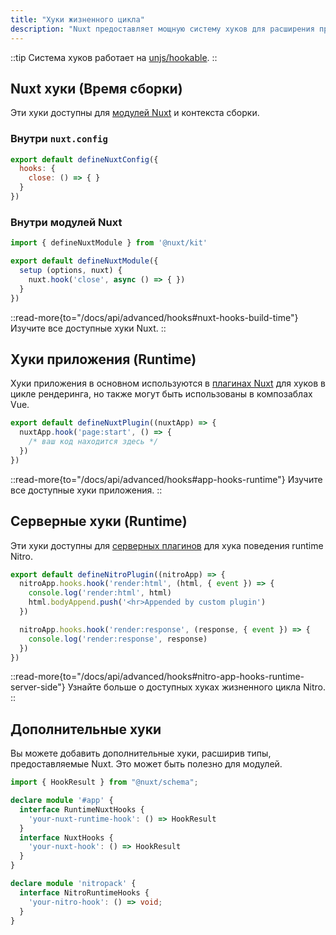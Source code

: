 ```yaml
---
title: "Хуки жизненного цикла"
description: "Nuxt предоставляет мощную систему хуков для расширения практически всех аспектов, использующих хуки."
---
```


::tip
Система хуков работает на [unjs/hookable](https://github.com/unjs/hookable).
::

## Nuxt хуки (Время сборки)

Эти хуки доступны для [модулей Nuxt](/docs/guide/going-further/modules) и контекста сборки.

### Внутри `nuxt.config`

```js [nuxt.config]
export default defineNuxtConfig({
  hooks: {
    close: () => { }
  }
})
```

### Внутри модулей Nuxt

```js
import { defineNuxtModule } from '@nuxt/kit'

export default defineNuxtModule({
  setup (options, nuxt) {
    nuxt.hook('close', async () => { })
  }
})
```

::read-more{to="/docs/api/advanced/hooks#nuxt-hooks-build-time"}
Изучите все доступные хуки Nuxt.
::

## Хуки приложения (Runtime)

Хуки приложения в основном используются в [плагинах Nuxt](/docs/guide/directory-structure/plugins) для хуков в цикле рендеринга, но также могут быть использованы в композаблах Vue.

```js [plugins/test.ts]
export default defineNuxtPlugin((nuxtApp) => {
  nuxtApp.hook('page:start', () => {
    /* ваш код находится здесь */
  })
})
```

::read-more{to="/docs/api/advanced/hooks#app-hooks-runtime"}
Изучите все доступные хуки приложения.
::

## Серверные хуки (Runtime)

Эти хуки доступны для [серверных плагинов](/docs/guide/directory-structure/server#server-plugins) для хука поведения runtime Nitro.

```js [~/server/plugins/test.ts]
export default defineNitroPlugin((nitroApp) => {
  nitroApp.hooks.hook('render:html', (html, { event }) => {
    console.log('render:html', html)
    html.bodyAppend.push('<hr>Appended by custom plugin')
  })

  nitroApp.hooks.hook('render:response', (response, { event }) => {
    console.log('render:response', response)
  })
})
```

::read-more{to="/docs/api/advanced/hooks#nitro-app-hooks-runtime-server-side"}
Узнайте больше о доступных хуках жизненного цикла Nitro.
::

## Дополнительные хуки

Вы можете добавить дополнительные хуки, расширив типы, предоставляемые Nuxt. Это может быть полезно для модулей.

```ts
import { HookResult } from "@nuxt/schema";

declare module '#app' {
  interface RuntimeNuxtHooks {
    'your-nuxt-runtime-hook': () => HookResult
  }
  interface NuxtHooks {
    'your-nuxt-hook': () => HookResult
  }
}

declare module 'nitropack' {
  interface NitroRuntimeHooks {
    'your-nitro-hook': () => void;
  }
}
```
